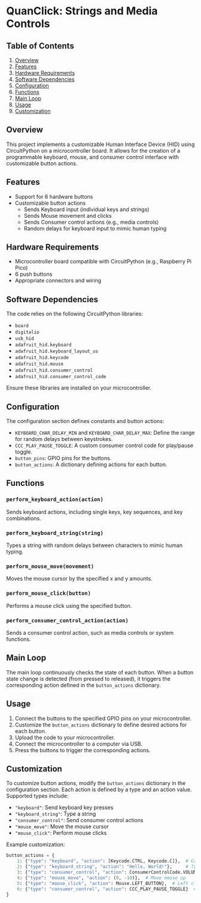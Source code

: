 # QuanClick: Strings and Media Controls

## Table of Contents
1. [Overview](#overview)
2. [Features](#features)
3. [Hardware Requirements](#hardware-requirements)
4. [Software Dependencies](#software-dependencies)
5. [Configuration](#configuration)
6. [Functions](#functions)
7. [Main Loop](#main-loop)
8. [Usage](#usage)
9. [Customization](#customization)

## Overview

This project implements a customizable Human Interface Device (HID) using CircuitPython on a microcontroller board. It allows for the creation of a programmable keyboard, mouse, and consumer control interface with customizable button actions.

## Features

- Support for 6 hardware buttons
- Customizable button actions
    - Sends Keyboard input (individual keys and strings)
    - Sends Mouse movement and clicks
    - Sends Consumer control actions (e.g., media controls)
    - Random delays for keyboard input to mimic human typing

## Hardware Requirements

- Microcontroller board compatible with CircuitPython (e.g., Raspberry Pi Pico)
- 6 push buttons
- Appropriate connectors and wiring

## Software Dependencies

The code relies on the following CircuitPython libraries:

- `board`
- `digitalio`
- `usb_hid`
- `adafruit_hid.keyboard`
- `adafruit_hid.keyboard_layout_us`
- `adafruit_hid.keycode`
- `adafruit_hid.mouse`
- `adafruit_hid.consumer_control`
- `adafruit_hid.consumer_control_code`

Ensure these libraries are installed on your microcontroller.

## Configuration

The configuration section defines constants and button actions:

- `KEYBOARD_CHAR_DELAY_MIN` and `KEYBOARD_CHAR_DELAY_MAX`: Define the range for random delays between keystrokes.
- `CCC_PLAY_PAUSE_TOGGLE`: A custom consumer control code for play/pause toggle.
- `button_pins`: GPIO pins for the buttons.
- `button_actions`: A dictionary defining actions for each button.

## Functions

### `perform_keyboard_action(action)`

Sends keyboard actions, including single keys, key sequences, and key combinations.

### `perform_keyboard_string(string)`

Types a string with random delays between characters to mimic human typing.

### `perform_mouse_move(movement)`

Moves the mouse cursor by the specified x and y amounts.

### `perform_mouse_click(button)`

Performs a mouse click using the specified button.

### `perform_consumer_control_action(action)`

Sends a consumer control action, such as media controls or system functions.

## Main Loop

The main loop continuously checks the state of each button. When a button state change is detected (from pressed to released), it triggers the corresponding action defined in the `button_actions` dictionary.

## Usage

1. Connect the buttons to the specified GPIO pins on your microcontroller.
2. Customize the `button_actions` dictionary to define desired actions for each button.
3. Upload the code to your microcontroller.
4. Connect the microcontroller to a computer via USB.
5. Press the buttons to trigger the corresponding actions.

## Customization

To customize button actions, modify the `button_actions` dictionary in the configuration section. Each action is defined by a type and an action value. Supported types include:

- `"keyboard"`: Send keyboard key presses
- `"keyboard_string"`: Type a string
- `"consumer_control"`: Send consumer control actions
- `"mouse_move"`: Move the mouse cursor
- `"mouse_click"`: Perform mouse clicks

Example customization:

```python
button_actions = {
    1: {"type": "keyboard", "action": [Keycode.CTRL, Keycode.C]},  # Copy
    2: {"type": "keyboard_string", "action": "Hello, World!"},     # Type a string
    3: {"type": "consumer_control", "action": ConsumerControlCode.VOLUME_INCREMENT},  # Volume up
    4: {"type": "mouse_move", "action": (0, -10)},  # Move mouse up
    5: {"type": "mouse_click", "action": Mouse.LEFT_BUTTON},  # Left click
    6: {"type": "consumer_control", "action": CCC_PLAY_PAUSE_TOGGLE}  # Custom media control
}